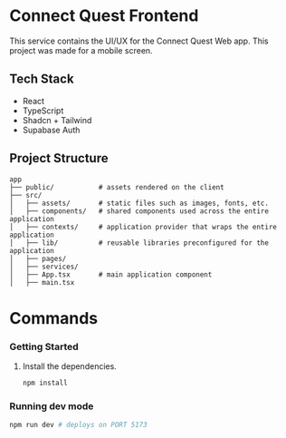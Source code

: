 # Connect Quest Frontend

This service contains the UI/UX for the Connect Quest Web app. This project was made for a mobile screen. 

## Tech Stack
- React
- TypeScript
- Shadcn + Tailwind
- Supabase Auth

## Project Structure
```
app
├── public/           # assets rendered on the client 
├── src/        
│   ├── assets/       # static files such as images, fonts, etc.
│   ├── components/   # shared components used across the entire application
│   ├── contexts/     # application provider that wraps the entire application
│   ├── lib/          # reusable libraries preconfigured for the application
│   ├── pages/
│   ├── services/
│   ├── App.tsx       # main application component
│   ├── main.tsx
```

# Commands

### Getting Started

1. Install the dependencies.
    ```bash
    npm install
    ```

### Running dev mode
```bash
npm run dev # deploys on PORT 5173
```
